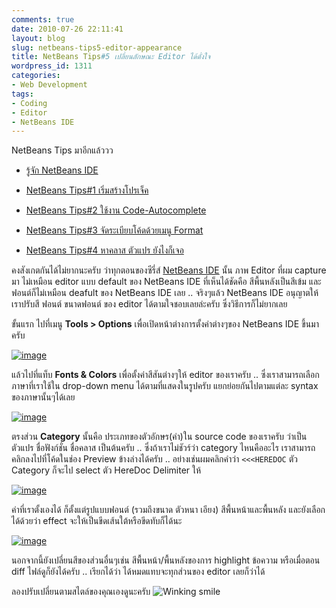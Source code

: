 ```yaml
---
comments: true
date: 2010-07-26 22:11:41
layout: blog
slug: netbeans-tips5-editor-appearance
title: NetBeans Tips#5 เปลี่ยนลักษณะ Editor ได้ดั่งใจ
wordpress_id: 1311
categories:
- Web Development
tags:
- Coding
- Editor
- NetBeans IDE
---
```


NetBeans Tips มาอีกแล้ววว



	
  * [รู้จัก NetBeans IDE](http://armno.in.th/20100710/%e0%b9%81%e0%b8%99%e0%b8%b0%e0%b8%99%e0%b8%b3-netbeans-ide-%e0%b8%aa%e0%b8%b3%e0%b8%ab%e0%b8%a3%e0%b8%b1%e0%b8%9a%e0%b9%80%e0%b8%82%e0%b8%b5%e0%b8%a2%e0%b8%99%e0%b9%82%e0%b8%84%e0%b9%89%e0%b8%94-php)

	
  * [NetBeans Tips#1 เริ่มสร้างโปรเจ็ค](http://armno.in.th/20100710/netbeans-tips1-%e0%b9%80%e0%b8%a3%e0%b8%b4%e0%b9%88%e0%b8%a1%e0%b8%aa%e0%b8%a3%e0%b9%89%e0%b8%b2%e0%b8%87%e0%b9%82%e0%b8%9b%e0%b8%a3%e0%b9%80%e0%b8%88%e0%b9%87%e0%b8%84)

	
  * [NetBeans Tips#2 ใช้งาน Code-Autocomplete](http://armno.in.th/20100711/netbeans-tips2-%e0%b9%83%e0%b8%8a%e0%b9%89%e0%b8%87%e0%b8%b2%e0%b8%99-code-auto-complete)

	
  * [NetBeans Tips#3 จัดระเบียบโค้ดด้วยเมนู Format](http://armno.in.th/20100713/netbeans-tips-3-%e0%b8%88%e0%b8%b1%e0%b8%94%e0%b8%a3%e0%b8%b0%e0%b9%80%e0%b8%9a%e0%b8%b5%e0%b8%a2%e0%b8%9a%e0%b9%82%e0%b8%84%e0%b9%89%e0%b8%94%e0%b8%94%e0%b9%89%e0%b8%a7%e0%b8%a2%e0%b9%80%e0%b8%a1)

	
  * [NetBeans Tips#4 หาคลาส ตัวแปร ยังไงก็เจอ](http://armno.in.th/20100717/netbeans-tips-4-%e0%b8%ab%e0%b8%b2%e0%b8%84%e0%b8%a5%e0%b8%b2%e0%b8%aa-%e0%b8%95%e0%b8%b1%e0%b8%a7%e0%b9%81%e0%b8%9b%e0%b8%a3-%e0%b8%a2%e0%b8%b1%e0%b8%87%e0%b9%84%e0%b8%87%e0%b8%81%e0%b9%87%e0%b9%80)


คงสังเกตกันได้ไม่ยากนะครับ ว่าทุกตอนของซีรี่ส์ [NetBeans IDE](http://armno.in.th/content/netbeans-ide) นั้น ภาพ Editor ที่ผม capture มา ไม่เหมือน editor แบบ default ของ NetBeans IDE ที่เห็นได้ชัดคือ สีพื้นหลังเป็นสีเข้ม และฟอนต์ก็ไม่เหมือน deafult ของ NetBeans IDE เลย .. จริงๆแล้ว NetBeans IDE อนุญาตให้เราปรับสี ฟอนต์ ขนาดฟอนต์ ของ editor ได้ตามใจชอบเลยล่ะครับ ซึ่งวิธีการก็ไม่ยากเลย

ขั้นแรก ไปที่เมนู **Tools > Options** เพื่อเปิดหน้าต่างการตั้งค่าต่างๆของ NetBeans IDE ขึ้นมาครับ

[![image](http://files.armno.in.th/uploads/2010/07/image_thumb19.png)](http://files.armno.in.th/uploads/2010/07/image19.png)



แล้วไปที่แท็บ **Fonts & Colors** เพื่อตั้งค่าสีสันต่างๆให้ editor ของเราครับ .. ซึ่งเราสามารถเลือกภาษาที่เราใช้ใน drop-down menu ได้ตามที่แสดงในรูปครับ แยกย่อยกันไปตามแต่ละ syntax ของภาษานั้นๆได้เลย

[![image](http://files.armno.in.th/uploads/2010/07/image_thumb20.png)](http://files.armno.in.th/uploads/2010/07/image20.png)

ตรงส่วน **Category** นั้นคือ ประเภทของตัวอักษร(คำ)ใน source code ของเราครับ ว่าเป็นตัวแปร ชื่อฟังก์ชั่น ชื่อคลาส เป็นต้นครับ .. ซึ่งถ้าเราไม่ชัวร์ว่า category ไหนคืออะไร เราสามารถคลิกลงไปที่โค้ดในช่อง Preview ข้างล่างได้ครับ .. อย่างเช่นผมคลิกคำว่า `<<<HEREDOC` ตัว Category ก็จะไป select ตัว HereDoc Delimiter ให้

[![image](http://files.armno.in.th/uploads/2010/07/image_thumb21.png)](http://files.armno.in.th/uploads/2010/07/image21.png)

ค่าที่เราตั้งเองได้ ก็ตั้งแต่รูปแบบฟอนต์ (รวมถึงขนาด ตัวหนา เอียง) สีพื้นหน้าและพื้นหลัง และยังเลือกได้ด้วยว่า effect จะให้เป็นขีดเส้นใต้หรือขีดทับก็ได้นะ

[![image](http://files.armno.in.th/uploads/2010/07/image_thumb22.png)](http://files.armno.in.th/uploads/2010/07/image22.png)

นอกจากนี้ยังเปลี่ยนสีของส่วนอื่นๆเช่น สีพื้นหน้า/พื้นหลังของการ highlight ข้อความ หรือเมื่อตอน diff ไฟล์ดูก็ยังได้ครับ .. เรียกได้ว่า ได้หมดแทบจะทุกส่วนของ editor เลยก็ว่าได้

ลองปรับเปลี่ยนตามสไตล์ของคุณเองดูนะครับ ![Winking smile](http://files.armno.in.th/uploads/2010/07/wlEmoticonwinkingsmile1.png)
